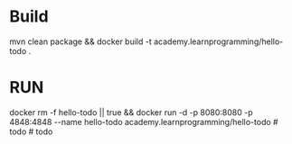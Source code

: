 # Build
mvn clean package && docker build -t academy.learnprogramming/hello-todo .

# RUN

docker rm -f hello-todo || true && docker run -d -p 8080:8080 -p 4848:4848 --name hello-todo academy.learnprogramming/hello-todo #   t o d o  
 #   t o d o  
 
